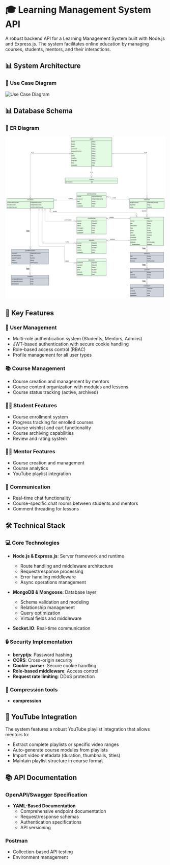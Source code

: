 # 🎓 Learning Management System API

A robust backend API for a Learning Management System built with Node.js and Express.js. The system facilitates online education by managing courses, students, mentors, and their interactions.

## 📊 System Architecture

### 🔄 Use Case Diagram

![Use Case Diagram](./private/use_cases.svg)

## 📊 Database Schema

### 🔄 ER Diagram

![ERD Diagram](./private/lms-class-V07.svg)

## 🌟 Key Features

### 👥 User Management

- Multi-role authentication system (Students, Mentors, Admins)
- JWT-based authentication with secure cookie handling
- Role-based access control (RBAC)
- Profile management for all user types

### 📚 Course Management

- Course creation and management by mentors
- Course content organization with modules and lessons
- Course status tracking (active, archived)

### 👨‍🎓 Student Features

- Course enrollment system
- Progress tracking for enrolled courses
- Course wishlist and cart functionality
- Course archiving capabilities
- Review and rating system

### 👨‍🏫 Mentor Features

- Course creation and management
- Course analytics
- YouTube playlist integration

### 💬 Communication

- Real-time chat functionality
- Course-specific chat rooms between students and mentors
- Comment threading for lessons

## 🛠️ Technical Stack

### 💻 Core Technologies

- **Node.js & Express.js**: Server framework and runtime

  - Route handling and middleware architecture
  - Request/response processing
  - Error handling middleware
  - Async operations management

- **MongoDB & Mongoose**: Database layer

  - Schema validation and modeling
  - Relationship management
  - Query optimization
  - Virtual fields and middleware

- **Socket.IO**: Real-time communication

### 🔒 Security Implementation

- **bcryptjs**: Password hashing
- **CORS**: Cross-origin security
- **Cookie-parser**: Secure cookie handling
- **Role-based middleware**: Access control
- **Request rate limiting**: DDoS protection

### 📂 Compression tools

- **compression**

## 🎥 YouTube Integration

The system features a robust YouTube playlist integration that allows mentors to:

- Extract complete playlists or specific video ranges
- Auto-generate course modules from playlists
- Import video metadata (duration, thumbnails, titles)
- Maintain playlist structure in course format

## 📚 API Documentation

### OpenAPI/Swagger Specification

- **YAML-Based Documentation**
  - Comprehensive endpoint documentation
  - Request/response schemas
  - Authentication specifications
  - API versioning

### Postman

- Collection-based API testing
- Environment management
